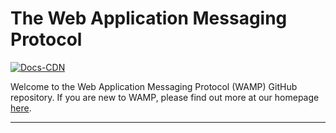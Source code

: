# The Web Application Messaging Protocol

[![Docs-CDN](https://img.shields.io/badge/docs-cdn-brightgreen.svg?style=flat)](https://wamp-proto.org/index.html)

Welcome to the Web Application Messaging Protocol (WAMP) GitHub repository.
If you are new to WAMP, please find out more at our homepage [here](https://wamp-proto.org).

---
